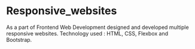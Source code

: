 # Responsive_websites
As a part of Frontend Web Development designed and developed multiple responsive websites.
Technology used : HTML, CSS, Flexbox and Bootstrap.
